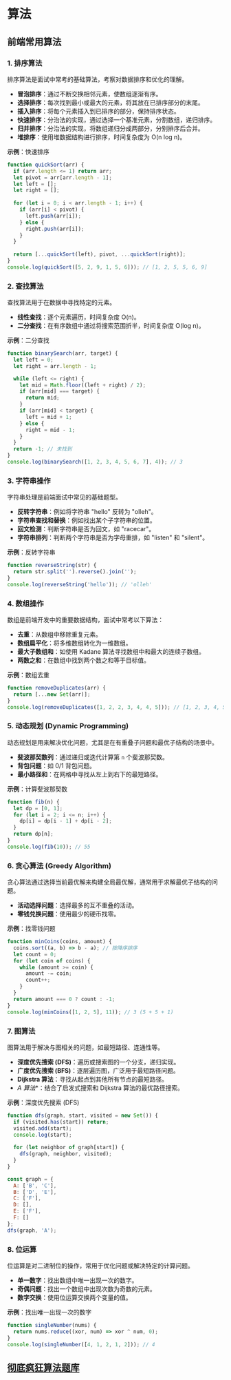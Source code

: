 # 算法

## 前端常用算法

### 1. **排序算法**
排序算法是面试中常考的基础算法，考察对数据排序和优化的理解。

- **冒泡排序**：通过不断交换相邻元素，使数组逐渐有序。
- **选择排序**：每次找到最小或最大的元素，将其放在已排序部分的末尾。
- **插入排序**：将每个元素插入到已排序的部分，保持排序状态。
- **快速排序**：分治法的实现，通过选择一个基准元素，分割数组，递归排序。
- **归并排序**：分治法的实现，将数组递归分成两部分，分别排序后合并。
- **堆排序**：使用堆数据结构进行排序，时间复杂度为 O(n log n)。

**示例**：快速排序
```javascript
function quickSort(arr) {
  if (arr.length <= 1) return arr;
  let pivot = arr[arr.length - 1];
  let left = [];
  let right = [];
  
  for (let i = 0; i < arr.length - 1; i++) {
    if (arr[i] < pivot) {
      left.push(arr[i]);
    } else {
      right.push(arr[i]);
    }
  }
  
  return [...quickSort(left), pivot, ...quickSort(right)];
}
console.log(quickSort([5, 2, 9, 1, 5, 6])); // [1, 2, 5, 5, 6, 9]
```

### 2. **查找算法**
查找算法用于在数据中寻找特定的元素。

- **线性查找**：逐个元素遍历，时间复杂度 O(n)。
- **二分查找**：在有序数组中通过将搜索范围折半，时间复杂度 O(log n)。

**示例**：二分查找
```javascript
function binarySearch(arr, target) {
  let left = 0;
  let right = arr.length - 1;

  while (left <= right) {
    let mid = Math.floor((left + right) / 2);
    if (arr[mid] === target) {
      return mid;
    }
    if (arr[mid] < target) {
      left = mid + 1;
    } else {
      right = mid - 1;
    }
  }
  return -1; // 未找到
}
console.log(binarySearch([1, 2, 3, 4, 5, 6, 7], 4)); // 3
```

### 3. **字符串操作**
字符串处理是前端面试中常见的基础题型。

- **反转字符串**：例如将字符串 "hello" 反转为 "olleh"。
- **字符串查找和替换**：例如找出某个子字符串的位置。
- **回文检测**：判断字符串是否为回文，如 "racecar"。
- **字符串排列**：判断两个字符串是否为字母重排，如 "listen" 和 "silent"。

**示例**：反转字符串
```javascript
function reverseString(str) {
  return str.split('').reverse().join('');
}
console.log(reverseString('hello')); // 'olleh'
```

### 4. **数组操作**
数组是前端开发中的重要数据结构，面试中常考以下算法：

- **去重**：从数组中移除重复元素。
- **数组扁平化**：将多维数组转化为一维数组。
- **最大子数组和**：如使用 Kadane 算法寻找数组中和最大的连续子数组。
- **两数之和**：在数组中找到两个数之和等于目标值。

**示例**：数组去重
```javascript
function removeDuplicates(arr) {
  return [...new Set(arr)];
}
console.log(removeDuplicates([1, 2, 2, 3, 4, 4, 5])); // [1, 2, 3, 4, 5]
```

### 5. **动态规划 (Dynamic Programming)**
动态规划是用来解决优化问题，尤其是在有重叠子问题和最优子结构的场景中。

- **斐波那契数列**：通过递归或迭代计算第 `n` 个斐波那契数。
- **背包问题**：如 0/1 背包问题。
- **最小路径和**：在网格中寻找从左上到右下的最短路径。

**示例**：计算斐波那契数
```javascript
function fib(n) {
  let dp = [0, 1];
  for (let i = 2; i <= n; i++) {
    dp[i] = dp[i - 1] + dp[i - 2];
  }
  return dp[n];
}
console.log(fib(10)); // 55
```

### 6. **贪心算法 (Greedy Algorithm)**
贪心算法通过选择当前最优解来构建全局最优解，通常用于求解最优子结构的问题。

- **活动选择问题**：选择最多的互不重叠的活动。
- **零钱兑换问题**：使用最少的硬币找零。

**示例**：找零钱问题
```javascript
function minCoins(coins, amount) {
  coins.sort((a, b) => b - a); // 按降序排序
  let count = 0;
  for (let coin of coins) {
    while (amount >= coin) {
      amount -= coin;
      count++;
    }
  }
  return amount === 0 ? count : -1;
}
console.log(minCoins([1, 2, 5], 11)); // 3 (5 + 5 + 1)
```

### 7. **图算法**
图算法用于解决与图相关的问题，如最短路径、连通性等。

- **深度优先搜索 (DFS)**：遍历或搜索图的一个分支，递归实现。
- **广度优先搜索 (BFS)**：逐层遍历图，广泛用于最短路径问题。
- **Dijkstra 算法**：寻找从起点到其他所有节点的最短路径。
- **A* 算法**：结合了启发式搜索和 Dijkstra 算法的最优路径搜索。

**示例**：深度优先搜索 (DFS)
```javascript
function dfs(graph, start, visited = new Set()) {
  if (visited.has(start)) return;
  visited.add(start);
  console.log(start);
  
  for (let neighbor of graph[start]) {
    dfs(graph, neighbor, visited);
  }
}

const graph = {
  A: ['B', 'C'],
  B: ['D', 'E'],
  C: ['F'],
  D: [],
  E: ['F'],
  F: []
};
dfs(graph, 'A');
```

### 8. **位运算**
位运算是对二进制位的操作，常用于优化问题或解决特定的计算问题。

- **单一数字**：找出数组中唯一出现一次的数字。
- **奇偶问题**：找出一个数组中出现次数为奇数的元素。
- **数字交换**：使用位运算交换两个变量的值。

**示例**：找出唯一出现一次的数字
```javascript
function singleNumber(nums) {
  return nums.reduce((xor, num) => xor ^ num, 0);
}
console.log(singleNumber([4, 1, 2, 1, 2])); // 4
```


## [彻底疯狂算法题库](all_algorithm.md)

